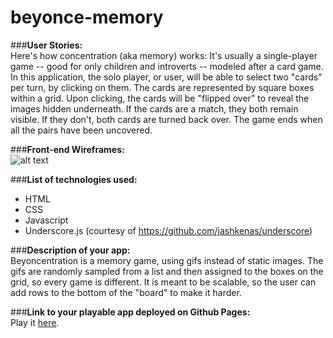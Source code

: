 # beyonce-memory

###**User Stories:**<br>
Here's how concentration (aka memory) works: It's usually a single-player game -- good for only children and introverts -- modeled after a card game. In this application, the solo player, or user, will be able to select two "cards" per turn, by clicking on them. The cards are represented by square boxes within a grid. Upon clicking, the cards will be "flipped over" to reveal the images hidden underneath. If the cards are a match, they both remain visible. If they don't, both cards are turned back over. The game ends when all the pairs have been uncovered. <br>

###**Front-end Wireframes:**<br>
![alt text](beyonce-memory/img/beyonce-memory-wireframe.png "beyonce-memory-wireframe")

###**List of technologies used:**<br>
- HTML <br>
- CSS <br>
- Javascript <br>
- Underscore.js (courtesy of https://github.com/jashkenas/underscore)

###**Description of your app:**<br>
Beyoncentration is a memory game, using gifs instead of static images. The gifs are randomly sampled from a list and then assigned to the boxes on the grid, so every game is different. It is meant to be scalable, so the user can add rows to the bottom of the "board" to make it harder. <br>

###**Link to your playable app deployed on Github Pages:**<br>
Play it [here]().

